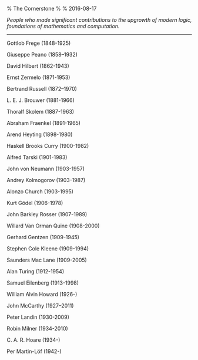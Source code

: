 % The Cornerstone
%
% 2016-08-17

*People who made significant contributions to the upgrowth of modern logic, foundations of mathematics and computation.*

***

Gottlob Frege (1848-1925)

Giuseppe Peano (1858–1932)

David Hilbert (1862-1943)

Ernst Zermelo (1871-1953)

Bertrand Russell (1872–1970)

L. E. J. Brouwer (1881-1966)

Thoralf Skolem (1887-1963)

Abraham Fraenkel (1891-1965)

Arend Heyting (1898-1980)

Haskell Brooks Curry (1900-1982)

Alfred Tarski (1901-1983)

John von Neumann (1903-1957)

Andrey Kolmogorov (1903-1987)

Alonzo Church (1903-1995)

Kurt Gödel (1906-1978)

John Barkley Rosser (1907-1989)

Willard Van Orman Quine (1908-2000)

Gerhard Gentzen (1909-1945)

Stephen Cole Kleene (1909-1994)

Saunders Mac Lane (1909-2005)

Alan Turing (1912-1954)

Samuel Eilenberg (1913-1998)

William Alvin Howard (1926-)

John McCarthy (1927–2011)

Peter Landin (1930-2009)

Robin Milner (1934-2010)

C. A. R. Hoare (1934-)

Per Martin-Löf (1942-)
